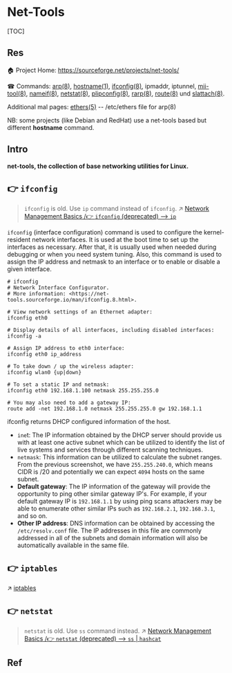 # Net-Tools

[TOC]



## Res
🏠 Project Home: https://sourceforge.net/projects/net-tools/

☎ Commands: [arp(8)](https://net-tools.sourceforge.io/man/arp.8.html), [hostname(1)](https://net-tools.sourceforge.io/man/hostname.1.html), [ifconfig(8)](https://net-tools.sourceforge.io/man/ifconfig.8.html), ipmaddr, iptunnel, [mii-tool(8)](https://net-tools.sourceforge.io/man/mii-tool.8.html), [nameif(8)](https://net-tools.sourceforge.io/man/nameif.8.html), [netstat(8)](https://net-tools.sourceforge.io/man/netstat.8.html), [plipconfig(8)](https://net-tools.sourceforge.io/man/plipconfig.8.html), [rarp(8)](https://net-tools.sourceforge.io/man/rarp.8.html), [route(8)](https://net-tools.sourceforge.io/man/route.8.html) und [slattach(8)](https://net-tools.sourceforge.io/man/slattach.8.html).

Additional mal pages: [ethers(5)](https://net-tools.sourceforge.io/man/ethers.5.html) -- /etc/ethers file for arp(8)

NB: some projects (like Debian and RedHat) use a net-tools based but different **hostname** command.



## Intro
**net-tools, the collection of base networking utilities for Linux.**



## 👉 `ifconfig`
> `ifconfig` is old. Use `ip` command instead of `ifconfig`.
> ↗ [Network Management Basics /👉 `ifconfig` (deprecated) --> `ip`](Network%20Management%20Basics.md#👉%20`ifconfig`%20(deprecated)%20-->%20`ip`)

`ifconfig` (interface configuration) command is used to configure the kernel-resident network interfaces. It is used at the boot time to set up the interfaces as necessary. After that, it is usually used when needed during debugging or when you need system tuning. Also, this command is used to assign the IP address and netmask to an interface or to enable or disable a given interface.

```shell
# ifconfig
# Network Interface Configurator.
# More information: <https://net-tools.sourceforge.io/man/ifconfig.8.html>.

# View network settings of an Ethernet adapter:
ifconfig eth0

# Display details of all interfaces, including disabled interfaces:
ifconfig -a

# Assign IP address to eth0 interface:
ifconfig eth0 ip_address

# To take down / up the wireless adapter:
ifconfig wlan0 {up|down}

# To set a static IP and netmask:
ifconfig eth0 192.168.1.100 netmask 255.255.255.0

# You may also need to add a gateway IP:
route add -net 192.168.1.0 netmask 255.255.255.0 gw 192.168.1.1
```

ifconfig returns DHCP configured information of the host. 
- `ine`t: The IP information obtained by the DHCP server should provide us with at least one active subnet which can be utilized to identify the list of live systems and services through different scanning techniques.
- `netmask`: This information can be utilized to calculate the subnet ranges. From the previous screenshot, we have `255.255.240.0`, which means CIDR is /20 and potentially we can expect `4094` hosts on the same subnet.
- **Default gateway**: The IP information of the gateway will provide the opportunity to ping other similar gateway IP's. For example, if your default gateway IP is `192.168.1.1` by using ping scans attackers may be able to enumerate other similar IPs such as `192.168.2.1`, `192.168.3.1`, and so on.
-  **Other IP address**: DNS information can be obtained by accessing the `/etc/resolv.conf` file. The IP addresses in this file are commonly addressed in all of the subnets and domain information will also be automatically available in the same file.



## 👉 `iptables`
↗ [iptables](The%20netfilter.org%20Project%20(Netfilter)/iptables.md)



## 👉 `netstat`
> `netstat` is old. Use `ss` command instead.
> ↗ [Network Management Basics /👉 `netstat` (deprecated) --> `ss` | `hashcat`](Network%20Management%20Basics.md#👉%20`netstat`%20(deprecated)%20-->%20`ss`%20|%20`hashcat`)




## Ref
